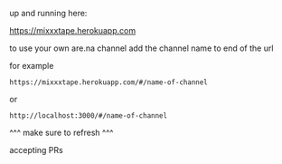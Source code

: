 up and running here:

https://mixxxtape.herokuapp.com

to use your own are.na channel add the channel name to end of the url

for example

```https://mixxxtape.herokuapp.com/#/name-of-channel```

or

```http://localhost:3000/#/name-of-channel```


^^^ make sure to refresh ^^^

accepting PRs
